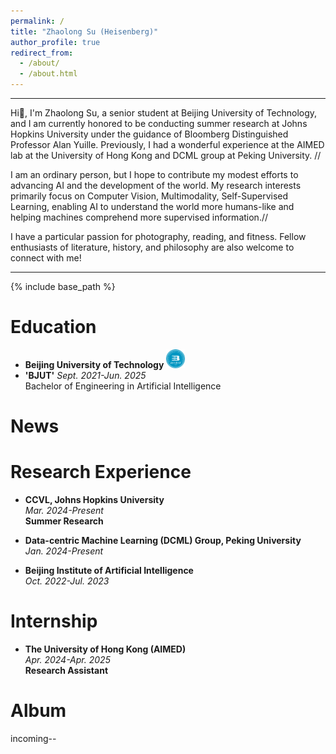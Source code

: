 ```yaml
---
permalink: /
title: "Zhaolong Su (Heisenberg)"
author_profile: true
redirect_from: 
  - /about/
  - /about.html
---
```

---
Hi🙌, I'm Zhaolong Su, a senior student at Beijing University of Technology, and I am currently honored to be conducting summer research at Johns Hopkins University under the guidance of Bloomberg Distinguished Professor Alan Yuille. Previously, I had a wonderful experience at the AIMED lab at the University of Hong Kong and DCML group at Peking University. //

I am an ordinary person, but I hope to contribute my modest efforts to advancing AI and the development of the world. My research interests primarily focus on Computer Vision, Multimodality, Self-Supervised Learning, enabling AI to understand the world more humans-like and helping machines comprehend more supervised information.//

I have a particular passion for photography, reading, and fitness. Fellow enthusiasts of literature, history, and philosophy are also welcome to connect with me!

---

{% include base_path %}

Education
======
* **Beijing University of Technology** <img src="images/image.png" alt="示例图片" width="30">
* **'BJUT'**
  *Sept. 2021-Jun. 2025*  
  Bachelor of Engineering in Artificial Intelligence  

News
=====

Research Experience
======
* **CCVL, Johns Hopkins University**  
  *Mar. 2024-Present*  
  **Summer Research**
  
* **Data-centric Machine Learning (DCML) Group, Peking University**  
  *Jan. 2024-Present*

* **Beijing Institute of Artificial Intelligence**  
  *Oct. 2022-Jul. 2023*

Internship
======
* **The University of Hong Kong (AIMED)**  
  *Apr. 2024-Apr. 2025*  
  **Research Assistant**  

Album
======
incoming--
